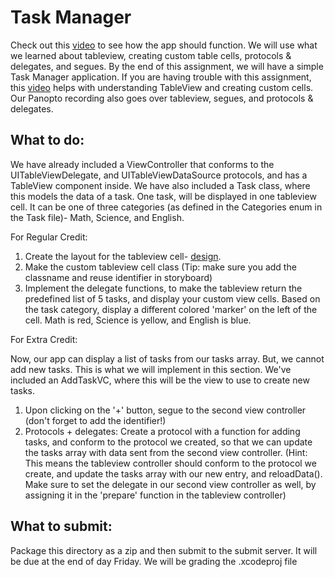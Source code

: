 # Task Manager

Check out this [video](https://youtu.be/WiymScIjr08) to see how the app should function. We will use what we learned about tableview, creating custom table cells, protocols & delegates, and segues. By the end of this assignment, we will have a simple Task Manager application.
If you are having trouble with this assignment, this [video](https://l.facebook.com/l.php?u=https%3A%2F%2Fyoutu.be%2FFtO5QT2D_H8&h=AT1DhHWp_wOR2i1R7JPRqtZe14Du4HhhsZoTUYTXoWkeeGwiXbztryAgx1nflwzKZRM1cJ1ngCgAsv4nFsGYkPoQ8BsWIk7ZG9cymWfZNllvX1wPrGhGoe7dFyNRqVPM_LUSslAZfNM) helps with understanding TableView and creating custom cells. Our Panopto recording also goes over tableview, segues, and protocols & delegates.

## What to do:

We have already included a ViewController that conforms to the UITableViewDelegate, and UITableViewDataSource protocols, and has a TableView component inside. We have also included a Task class, where this models the data of a task. 
One task, will be displayed in one tableview cell. It can be one of three categories (as defined in the Categories enum in the Task file)- Math, Science, and English.

For Regular Credit:
1. Create the layout for the tableview cell- [design](https://www.figma.com/file/PAVbt1sKIGChC8qzbjKa7smC/Task-Cell?node-id=0%3A1). 
2. Make the custom tableview cell class (Tip: make sure you add the classname and reuse identifier in storyboard)
3. Implement the delegate functions, to make the tableview return the predefined list of 5 tasks, and display your custom view cells. Based on the task category, display a different colored 'marker' on the left of the cell. Math is red, Science is yellow, and English is blue. 

For Extra Credit:

Now, our app can display a list of tasks from our tasks array. But, we cannot add new tasks. This is what we will implement in this section.
We've included an AddTaskVC, where this will be the view to use to create new tasks.

1. Upon clicking on the '+' button, segue to the second view controller (don't forget to add the identifier!)
2. Protocols + delegates: Create a protocol with a function for adding tasks, and conform to the protocol we created, so that we can update the tasks array with data sent from the second view controller. (Hint: This means the tableview controller should conform to the protocol we create, and update the tasks array with our new entry, and reloadData(). Make sure to set the delegate in our second view controller as well, by assigning it in the 'prepare' function in the tableview controller)

## What to submit:
Package this directory as a zip and then submit to the submit server.
It will be due at the end of day Friday.
We will be grading the .xcodeproj file
